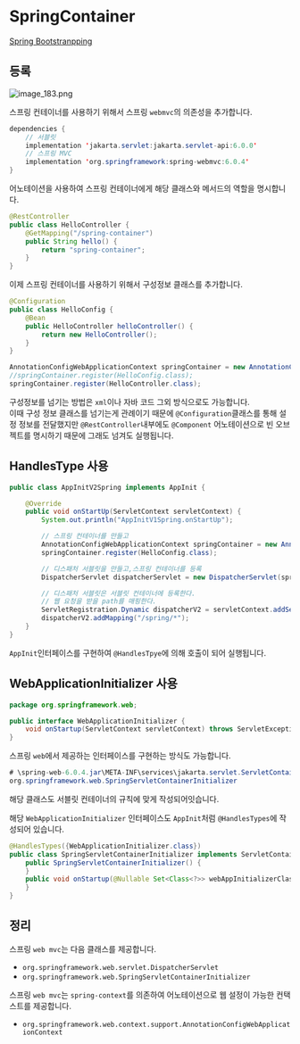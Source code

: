 # SpringContainer

[Spring Bootstranpping](https://medium.com/chequer/tomcat-spring-bootstrapping-sequence-2편-spring-e19705529132)  
  
## 등록  
![image_183.png](image_183.png)  
  
스프링 컨테이너를 사용하기 위해서 스프링 `webmvc`의 의존성을 추가합니다.  
```Java
dependencies {
    // 서블릿
    implementation 'jakarta.servlet:jakarta.servlet-api:6.0.0'
    // 스프링 MVC
    implementation 'org.springframework:spring-webmvc:6.0.4'
}
```  
  
어노테이션을 사용하여 스프링 컨테이너에게 해당 클래스와 메서드의 역할을 명시합니다.  
```Java
@RestController
public class HelloController {
    @GetMapping("/spring-container")
    public String hello() {
        return "spring-container";
    }
}
```  
이제 스프링 컨테이너를 사용하기 위해서 구성정보 클래스를 추가합니다.   
```Java
@Configuration
public class HelloConfig {
    @Bean
    public HelloController helloController() {
        return new HelloController();
    }
}
```
```Java
AnnotationConfigWebApplicationContext springContainer = new AnnotationConfigWebApplicationContext();
//springContainer.register(HelloConfig.class);
springContainer.register(HelloController.class);
```   
구성정보를 넘기는 방법은 `xml`이나 자바 코드 그외 방식으로도 가능합니다.  
이때 구성 정보 클래스를 넘기는게 관례이기 때문에 `@Configuration`클래스를 통해 설정 정보를 전달했지만 
`@RestController`내부에도 `@Component` 어노테이션으로 빈 오브젝트를 명시하기 때문에 그래도 넘겨도 실행됩니다.  
  
## HandlesType 사용  
```Java
public class AppInitV2Spring implements AppInit {

    @Override
    public void onStartUp(ServletContext servletContext) {
        System.out.println("AppInitV1Spring.onStartUp");

        // 스프링 컨테이너를 만들고
        AnnotationConfigWebApplicationContext springContainer = new AnnotationConfigWebApplicationContext();
        springContainer.register(HelloConfig.class);

        // 디스패처 서블릿을 만들고,스프링 컨테이너를 등록
        DispatcherServlet dispatcherServlet = new DispatcherServlet(springContainer);

        // 디스패처 서블릿은 서블릿 컨테이너에 등록한다.
        // 웹 요청을 받을 path를 매핑한다.
        ServletRegistration.Dynamic dispatcherV2 = servletContext.addServlet("dispatcherV2", dispatcherServlet);
        dispatcherV2.addMapping("/spring/*");
    }
}
```  
`AppInit`인터페이스를 구현하여 `@HandlesTpye`에 의해 호출이 되어 실행됩니다.  
  
## WebApplicationInitializer 사용  
```Java
package org.springframework.web;

public interface WebApplicationInitializer {
    void onStartup(ServletContext servletContext) throws ServletException;
}
```  
스프링 `web`에서 제공하는 인터페이스를 구현하는 방식도 가능합니다.  

```Java
# \spring-web-6.0.4.jar\META-INF\services\jakarta.servlet.ServletContainerInitializer
org.springframework.web.SpringServletContainerInitializer
```  
해당 클래스도 서블릿 컨테이너의 규칙에 맞게 작성되어잇습니다.  
  
해당 `WebApplicationInitializer` 인터페이스도 `AppInit`처럼 `@HandlesTypes`에 작성되어 있습니다.  

```Java
@HandlesTypes({WebApplicationInitializer.class})
public class SpringServletContainerInitializer implements ServletContainerInitializer {
    public SpringServletContainerInitializer() {
    }
    public void onStartup(@Nullable Set<Class<?>> webAppInitializerClasses, ServletContext servletContext) throws ServletException {
    }
}
```  
  
## 정리  
스프링 `web mvc`는 다음 클래스를 제공합니다.  
+ `org.springframework.web.servlet.DispatcherServlet`
+ `org.springframework.web.SpringServletContainerInitializer`  
  
스프링 `web mvc`는 `spring-context`를 의존하여 어노테이션으로 웹 설정이 가능한 컨택스트를 제공합니다.
+ `org.springframework.web.context.support.AnnotationConfigWebApplicationContext`  
  
